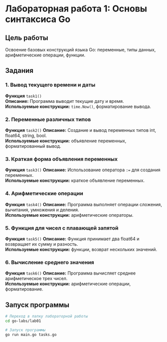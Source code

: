 # Лабораторная работа 1: Основы синтаксиса Go

## Цель работы

Освоение базовых конструкций языка Go: переменные, типы данных, арифметические операции, функции.

## Задания

### 1. Вывод текущего времени и даты

**Функция** `task1()`  
**Описание:** Программа выводит текущие дату и время.  
**Используемые конструкции:** `time.Now()`, форматирование вывода.

### 2. Переменные различных типов

**Функция** `task2()`
**Описание:** Создание и вывод переменных типов int, float64, string, bool.  
**Используемые конструкции:** объявление переменных, форматированный вывод.

### 3. Краткая форма объявления переменных

**Функция** `task3()`
**Описание:** Использование оператора `:=` для создания переменных.  
**Используемые конструкции:** краткое объявление переменных.

### 4. Арифметические операции

**Функция** `task4()`
**Описание:** Программа выполняет операции сложения, вычитания, умножения и деления.  
**Используемые конструкции:** арифметические операторы.

### 5. Функция для чисел с плавающей запятой

**Функция** `task5()`
**Описание:** Функция принимает два float64 и возвращает их сумму и разность.  
**Используемые конструкции:** функции, возврат нескольких значений.

### 6. Вычисление среднего значения

**Функция** `task6()`
**Описание:** Программа вычисляет среднее арифметическое трех чисел.  
**Используемые конструкции:** арифметические операции, форматирование.

## Запуск программы

```bash
# Переход в папку лабораторной работы
cd go-labs/lab01

# Запуск программы
go run main.go tasks.go
```
